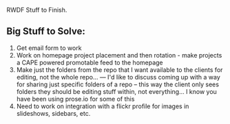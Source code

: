 RWDF Stuff to Finish.

## Big Stuff to Solve:
1. Get email form to work
2. Work on homepage project placement and then rotation - make projects a CAPE powered promotable feed to the homepage
3. Make just the folders from the repo that I want available to the clients for editing, not the whole repo... — I'd like to discuss coming up with a way for sharing just specific folders of a repo  – this way the client only sees folders they should be editing stuff within, not everything… I know you have been using prose.io for some of this
4. Need to work on integration with a flickr profile for images in slideshows, sidebars, etc.